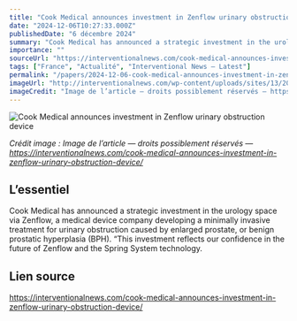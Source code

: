 ```yaml
---
title: "Cook Medical announces investment in Zenflow urinary obstruction device"
date: "2024-12-06T10:27:33.000Z"
publishedDate: "6 décembre 2024"
summary: "Cook Medical has announced a strategic investment in the urology space via Zenflow, a medical device company developing a minimally invasive treatment for urinary obstruction caused by enlarged prostate, or benign prostatic hyperplasia (BPH). “This investment reflects our confidence in the future of Zenflow and the Spring System technology."
importance: ""
sourceUrl: "https://interventionalnews.com/cook-medical-announces-investment-in-zenflow-urinary-obstruction-device/"
tags: ["France", "Actualité", "Interventional News — Latest"]
permalink: "/papers/2024-12-06-cook-medical-announces-investment-in-zenflow-urinary-obstruction-device"
imageUrl: "http://interventionalnews.com/wp-content/uploads/sites/13/2023/06/cookmedical_logo.jpg"
imageCredit: "Image de l’article — droits possiblement réservés — https://interventionalnews.com/cook-medical-announces-investment-in-zenflow-urinary-obstruction-device/"
---
```


![Cook Medical announces investment in Zenflow urinary obstruction device](http://interventionalnews.com/wp-content/uploads/sites/13/2023/06/cookmedical_logo.jpg)

*Crédit image : Image de l’article — droits possiblement réservés — https://interventionalnews.com/cook-medical-announces-investment-in-zenflow-urinary-obstruction-device/*

## L’essentiel

Cook Medical has announced a strategic investment in the urology space via Zenflow, a medical device company developing a minimally invasive treatment for urinary obstruction caused by enlarged prostate, or benign prostatic hyperplasia (BPH). “This investment reflects our confidence in the future of Zenflow and the Spring System technology.

## Lien source

https://interventionalnews.com/cook-medical-announces-investment-in-zenflow-urinary-obstruction-device/
